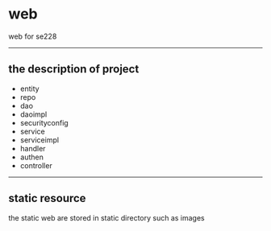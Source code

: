 # web

web for se228

---

## the description of project

+ entity
+ repo
+ dao
+ daoimpl
+ securityconfig
+ service
+ serviceimpl
+ handler
+ authen
+ controller
  
---

## static resource

the static web are stored in static directory such as images
